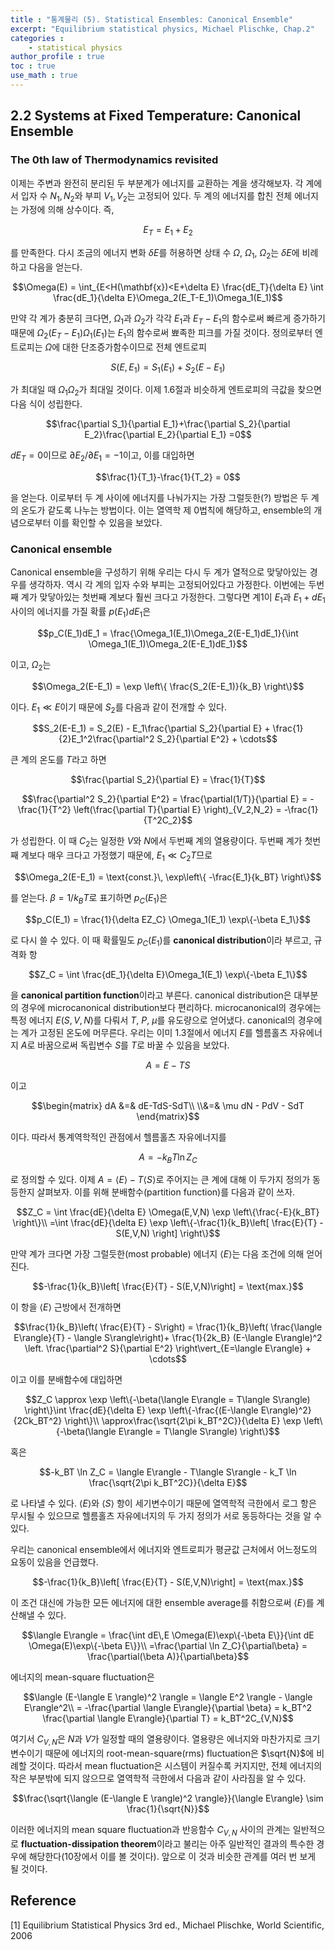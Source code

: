 ```yaml
---
title : "통계물리 (5). Statistical Ensembles: Canonical Ensemble"
excerpt: "Equilibrium statistical physics, Michael Plischke, Chap.2"
categories :
    - statistical physics
author_profile : true
toc : true
use_math : true
---
```


## 2.2 Systems at Fixed Temperature: Canonical Ensemble

### The 0th law of Thermodynamics revisited

이제는 주변과 완전히 분리된 두 부분계가 에너지를 교환하는 계을 생각해보자. 각 계에서 입자 수 $N_1,N_2$와 부피 $V_1, V_2$는 고정되어 있다. 두 계의 에너지를 합친 전체 에너지는 가정에 의해 상수이다. 즉,

$$E_T = E_1 + E_2$$

를 만족한다. 다시 조금의 에너지 변화 $\delta E$를 허용하면 상태 수 $\Omega$, $\Omega_1$, $\Omega_2$는 $\delta E$에 비례하고 다음을 얻는다.

$$\Omega(E) = \int_{E<H(\mathbf{x})<E+\delta E} \frac{dE_T}{\delta E} \int \frac{dE_1}{\delta E}\Omega_2(E_T-E_1)\Omega_1(E_1)$$

만약 각 계가 충분히 크다면, $\Omega_1$과 $\Omega_2$가 각각 $E_1$과 $E_T-E_1$의 함수로써 빠르게 증가하기 때문에 $\Omega_2(E_T-E_1)\Omega_1(E_1)$는 $E_1$의 함수로써 뾰족한 피크를 가질 것이다. 정의로부터 엔트로피는 $\Omega$에 대한 단조증가함수이므로 전체 엔트로피

$$S(E,E_1) = S_1(E_1) + S_2(E-E_1)$$

가 최대일 때 $\Omega_1\Omega_2$가 최대일 것이다. 이제 1.6절과 비슷하게 엔트로피의 극값을 찾으면 다음 식이 성립한다.

$$\frac{\partial S_1}{\partial E_1}+\frac{\partial S_2}{\partial E_2}\frac{\partial E_2}{\partial E_1} =0$$

$dE_T = 0$이므로 $\partial E_2/\partial E_1=-1$이고, 이를 대입하면

$$\frac{1}{T_1}-\frac{1}{T_2} = 0$$

을 얻는다. 이로부터 두 계 사이에 에너지를 나눠가지는 가장 그럴듯한(?) 방법은 두 계의 온도가 같도록 나누는 방법이다. 이는 열역학 제 0법칙에 해당하고, ensemble의 개념으로부터 이를 확인할 수 있음을 보았다.

### Canonical ensemble

Canonical ensemble을 구성하기 위해 우리는 다시 두 계가 열적으로 맞닿아있는 경우를 생각하자. 역시 각 계의 입자 수와 부피는 고정되어있다고 가정한다. 이번에는 두번째 계가 맞닿아있는 첫번째 계보다 훨씬 크다고 가정한다. 그렇다면 계1이 $E_1$과 $E_1 + dE_1$ 사이의 에너지를 가질 확률 $p(E_1)dE_1$은

$$p_C(E_1)dE_1 = \frac{\Omega_1(E_1)\Omega_2(E-E_1)dE_1}{\int \Omega_1(E_1)\Omega_2(E-E_1)dE_1}$$

이고, $\Omega_2$는

$$\Omega_2(E-E_1) = \exp \left\{ \frac{S_2(E-E_1)}{k_B} \right\}$$

이다. $E_1 \ll E$이기 때문에 $S_2$를 다음과 같이 전개할 수 있다.

$$S_2(E-E_1) = S_2(E) - E_1\frac{\partial S_2}{\partial E}  + \frac{1}{2}E_1^2\frac{\partial^2 S_2}{\partial E^2} + \cdots$$

큰 계의 온도를 $T$라고 하면

$$\frac{\partial S_2}{\partial E} = \frac{1}{T}$$

$$\frac{\partial^2 S_2}{\partial E^2} = \frac{\partial(1/T)}{\partial E} = -\frac{1}{T^2} \left(\frac{\partial T}{\partial E} \right)_{V_2,N_2} = -\frac{1}{T^2C_2}$$

가 성립한다. 이 때 $C_2$는 일정한 $V$와 $N$에서 두번째 계의 열용량이다. 두번째 계가 첫번째 계보다 매우 크다고 가정했기 때문에, $E_1 \ll C_2T$므로

$$\Omega_2(E-E_1) = \text{const.}\, \exp\left\{ -\frac{E_1}{k_BT} \right\}$$

를 얻는다. $\beta = 1/k_BT$로 표기하면 $p_C(E_1)$은

$$p_C(E_1) = \frac{1}{\delta EZ_C} \Omega_1(E_1) \exp\{-\beta E_1\}$$

로 다시 쓸 수 있다. 이 때 확률밀도 $p_C(E_1)$를 **canonical distribution**이라 부르고, 규격화 항

$$Z_C = \int \frac{dE_1}{\delta E}\Omega_1(E_1) \exp\{-\beta E_1\}$$

을 **canonical partition function**이라고 부른다. canonical distribution은 대부분의 경우에 microcanonical distribution보다 편리하다. microcanonical의 경우에는 특정 에너지 $E(S,V,N)$를 다뤄서 $T$, $P$, $\mu$를 유도량으로 얻어냈다. canonical의 경우에는 계가 고정된 온도에 머무른다. 우리는 이미 1.3절에서 에너지 $E$를 헬름홀츠 자유에너지 $A$로 바꿈으로써 독립변수 $S$를 $T$로 바꿀 수 있음을 보았다.

$$A = E-TS$$

이고

$$\begin{matrix} dA &=& dE-TdS-SdT\\ \\&=& \mu dN - PdV - SdT \end{matrix}$$

이다. 따라서 통계역학적인 관점에서 헬름홀츠 자유에너지를

$$A = -k_BT\ln Z_C$$

로 정의할 수 있다. 이제 $A=\langle E\rangle -T\langle S\rangle$로 주어지는 큰 계에 대해 이 두가지 정의가 동등한지 살펴보자. 이를 위해 분배함수(partition function)를 다음과 같이 쓰자.

$$Z_C = \int \frac{dE}{\delta E} \Omega(E,V,N) \exp \left\{\frac{-E}{k_BT} \right\}\\ =\int \frac{dE}{\delta E} \exp \left\{-\frac{1}{k_B}\left[ \frac{E}{T} - S(E,V,N) \right] \right\}$$

만약 계가 크다면 가장 그럴듯한(most probable) 에너지 $\langle E\rangle$는 다음 조건에 의해 얻어진다.

$$-\frac{1}{k_B}\left[ \frac{E}{T} - S(E,V,N)\right] = \text{max.}$$

이 항을 $\langle E\rangle$ 근방에서 전개하면

$$\frac{1}{k_B}\left( \frac{E}{T} - S\right) = \frac{1}{k_B}\left( \frac{\langle E\rangle}{T} - \langle S\rangle\right)+ \frac{1}{2k_B} (E-\langle E\rangle)^2 \left. \frac{\partial^2 S}{\partial E^2} \right\vert_{E=\langle E\rangle} + \cdots$$

이고 이를 분배함수에 대입하면

$$Z_C \approx \exp \left\{-\beta(\langle E\rangle = T\langle S\rangle) \right\}\int \frac{dE}{\delta E} \exp \left\{-\frac{(E-\langle E\rangle)^2}{2Ck_BT^2} \right\}\\ \approx\frac{\sqrt{2\pi k_BT^2C}}{\delta E} \exp \left\{-\beta(\langle E\rangle = T\langle S\rangle) \right\}$$

혹은

$$-k_BT \ln Z_C = \langle E\rangle - T\langle S\rangle - k_T \ln \frac{\sqrt{2\pi k_BT^2C}}{\delta E}$$

로 나타낼 수 있다. $\langle E\rangle$와 $\langle S\rangle$ 항이 세기변수이기 때문에 열역학적 극한에서 로그 항은 무시될 수 있으므로 헬름홀츠 자유에너지의 두 가지 정의가 서로 동등하다는 것을 알 수 있다.

우리는 canonical ensemble에서 에너지와 엔트로피가 평균값 근처에서 어느정도의 요동이 있음을 언급했다.

$$-\frac{1}{k_B}\left[ \frac{E}{T} - S(E,V,N)\right] = \text{max.}$$

이 조건 대신에 가능한 모든 에너지에 대한 ensemble average를 취함으로써 $\langle E\rangle$를 계산해낼 수 있다.

$$\langle E\rangle = \frac{\int dE\,E \Omega(E)\exp\{-\beta E\}}{\int dE \Omega(E)\exp\{-\beta E\}}\\ =\frac{\partial \ln Z_C}{\partial\beta} = \frac{\partial(\beta A)}{\partial\beta}$$

에너지의 mean-square fluctuation은

$$\langle (E-\langle E \rangle)^2 \rangle = \langle E^2 \rangle - \langle E\rangle^2\\ = -\frac{\partial \langle E\rangle}{\partial \beta} = k_BT^2 \frac{\partial \langle E\rangle}{\partial T} = k_BT^2C_{V,N}$$

여기서 $C_{V,N}$은 $N$과 $V$가 일정할 때의 열용량이다. 열용량은 에너지와 마찬가지로 크기변수이기 때문에 에너지의 root-mean-square(rms) fluctuation은 $\sqrt{N}$에 비례할 것이다. 따라서 mean fluctuation은 시스템이 커질수록 커지지만, 전체 에너지의 작은 부분밖에 되지 않으므로 열역학적 극한에서 다음과 같이 사라짐을 알 수 있다.

$$\frac{\sqrt{\langle (E-\langle E \rangle)^2 \rangle}}{\langle E\rangle} \sim \frac{1}{\sqrt{N}}$$

이러한 에너지의 mean square fluctuation과 반응함수 $C_{V,N}$ 사이의 관계는 일반적으로 **fluctuation-dissipation theorem**이라고 불리는 아주 일반적인 결과의 특수한 경우에 해당한다(10장에서 이를 볼 것이다). 앞으로 이 것과 비슷한 관계를 여러 번 보게 될 것이다.



## Reference

[1] Equilibrium Statistical Physics 3rd ed., Michael Plischke, World Scientific, 2006